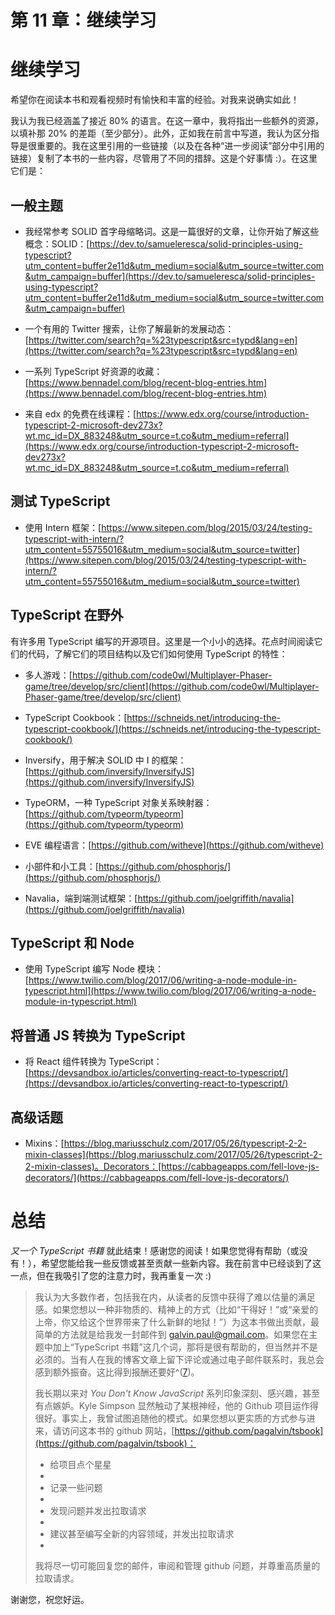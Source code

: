 # 第 11 章：继续学习

# 继续学习

希望你在阅读本书和观看视频时有愉快和丰富的经验。对我来说确实如此！

我认为我已经涵盖了接近 80% 的语言。在这一章中，我将指出一些额外的资源，以填补那 20% 的差距（至少部分）。此外，正如我在前言中写道，我认为区分指导是很重要的。我在这里引用的一些链接（以及在各种“进一步阅读”部分中引用的链接）复制了本书的一些内容，尽管用了不同的措辞。这是个好事情 :）。在这里它们是：

## 一般主题

+   我经常参考 SOLID 首字母缩略词。这是一篇很好的文章，让你开始了解这些概念：SOLID：[https://dev.to/samueleresca/solid-principles-using-typescript?utm_content=buffer2e11d&utm_medium=social&utm_source=twitter.com&utm_campaign=buffer](https://dev.to/samueleresca/solid-principles-using-typescript?utm_content=buffer2e11d&utm_medium=social&utm_source=twitter.com&utm_campaign=buffer)

+   一个有用的 Twitter 搜索，让你了解最新的发展动态：[https://twitter.com/search?q=%23typescript&src=typd&lang=en](https://twitter.com/search?q=%23typescript&src=typd&lang=en)

+   一系列 TypeScript 好资源的收藏：[https://www.bennadel.com/blog/recent-blog-entries.htm](https://www.bennadel.com/blog/recent-blog-entries.htm)

+   来自 edx 的免费在线课程：[https://www.edx.org/course/introduction-typescript-2-microsoft-dev273x?wt.mc_id=DX_883248&utm_source=t.co&utm_medium=referral](https://www.edx.org/course/introduction-typescript-2-microsoft-dev273x?wt.mc_id=DX_883248&utm_source=t.co&utm_medium=referral)

## 测试 TypeScript

+   使用 Intern 框架：[https://www.sitepen.com/blog/2015/03/24/testing-typescript-with-intern/?utm_content=55755016&utm_medium=social&utm_source=twitter](https://www.sitepen.com/blog/2015/03/24/testing-typescript-with-intern/?utm_content=55755016&utm_medium=social&utm_source=twitter)

## TypeScript 在野外

有许多用 TypeScript 编写的开源项目。这里是一个小小的选择。花点时间阅读它们的代码，了解它们的项目结构以及它们如何使用 TypeScript 的特性：

+   多人游戏：[https://github.com/code0wl/Multiplayer-Phaser-game/tree/develop/src/client](https://github.com/code0wl/Multiplayer-Phaser-game/tree/develop/src/client)

+   TypeScript Cookbook：[https://schneids.net/introducing-the-typescript-cookbook/](https://schneids.net/introducing-the-typescript-cookbook/)

+   Inversify，用于解决 SOLID 中 I 的框架：[https://github.com/inversify/InversifyJS](https://github.com/inversify/InversifyJS)

+   TypeORM，一种 TypeScript 对象关系映射器：[https://github.com/typeorm/typeorm](https://github.com/typeorm/typeorm)

+   EVE 编程语言：[https://github.com/witheve](https://github.com/witheve)

+   小部件和小工具：[https://github.com/phosphorjs/](https://github.com/phosphorjs/)

+   Navalia，端到端测试框架：[https://github.com/joelgriffith/navalia](https://github.com/joelgriffith/navalia)

## TypeScript 和 Node

+   使用 TypeScript 编写 Node 模块：[https://www.twilio.com/blog/2017/06/writing-a-node-module-in-typescript.html](https://www.twilio.com/blog/2017/06/writing-a-node-module-in-typescript.html)

## 将普通 JS 转换为 TypeScript

+   将 React 组件转换为 TypeScript：[https://devsandbox.io/articles/converting-react-to-typescript/](https://devsandbox.io/articles/converting-react-to-typescript/)

## 高级话题

+   Mixins：[https://blog.mariusschulz.com/2017/05/26/typescript-2-2-mixin-classes](https://blog.mariusschulz.com/2017/05/26/typescript-2-2-mixin-classes)。Decorators：[https://cabbageapps.com/fell-love-js-decorators/](https://cabbageapps.com/fell-love-js-decorators/)

# 总结

*又一个 TypeScript 书籍* 就此结束！感谢您的阅读！如果您觉得有帮助（或没有！），希望您能给我一些反馈或甚至贡献一些新内容。我在前言中已经谈到了这一点，但在我吸引了您的注意力时，我再重复一次 :)

> 我认为大多数作者，包括我在内，从读者的反馈中获得了难以估量的满足感。如果您想以一种非物质的、精神上的方式（比如“干得好！”或“亲爱的上帝，你又给这个世界带来了什么新鲜的地狱！”）为这本书做出贡献，最简单的方法就是给我发一封邮件到 [galvin.paul@gmail.com](mailto:galvin.paul@gmail.com)。如果您在主题中加上“TypeScript 书籍”这几个词，那将是很有帮助的，但当然并不是必须的。当有人在我的博客文章上留下评论或通过电子邮件联系时，我总会感到额外振奋。这比得到报酬还要好^([7](#fn_7))。
> 
> 我长期以来对 *You Don't Know JavaScript* 系列印象深刻、感兴趣，甚至有点嫉妒。Kyle Simpson 显然触动了某根神经，他的 Github 项目运作得很好。事实上，我曾试图追随他的模式。如果您想以更实质的方式参与进来，请访问这本书的 github 网站，[https://github.com/pagalvin/tsbook](https://github.com/pagalvin/tsbook)：
> 
> +   给项目点个星星
> +   
> +   记录一些问题
> +   
> +   发现问题并发出拉取请求
> +   
> +   建议甚至编写全新的内容领域，并发出拉取请求
> +   
> 我将尽一切可能回复您的邮件，审阅和管理 github 问题，并尊重高质量的拉取请求。

谢谢您，祝您好运。

